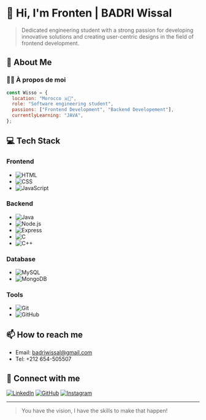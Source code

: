 # 👋 Hi, I'm Fronten | BADRI Wissal

> Dedicated engineering student with a strong passion for developing innovative solutions and creating user-centric designs in the field of frontend development.

## 🚀 About Me

### 🧑‍💻 À propos de moi

```javascript
const Wisso = {
  location: "Morocco 🇲🦁",
  role: "Software engineering student",
  passions: ["Frontend Development", "Backend Developement"],
  currentlyLearning: "JAVA",
};
```
## 💻 Tech Stack

### Frontend
- ![HTML](https://img.shields.io/badge/-HTML-E34F26?style=flat-square&logo=html5&logoColor=white)
- ![CSS](https://img.shields.io/badge/-CSS-1572B6?style=flat-square&logo=css3&logoColor=white)
- ![JavaScript](https://img.shields.io/badge/-JavaScript-F7DF1E?style=flat-square&logo=javascript&logoColor=black)

### Backend
- ![Java](https://img.shields.io/badge/-Java-007396?style=flat-square&logo=java&logoColor=white)
- ![Node.js](https://img.shields.io/badge/-Node.js-339933?style=flat-square&logo=node.js&logoColor=white)
- ![Express](https://img.shields.io/badge/-Express-000000?style=flat-square&logo=express&logoColor=white)
- ![C](https://img.shields.io/badge/-C-A8B9CC?style=flat-square&logo=c&logoColor=white)
- ![C++](https://img.shields.io/badge/-C++-00599C?style=flat-square&logo=c%2B%2B&logoColor=white)

### Database
- ![MySQL](https://img.shields.io/badge/-MySQL-4479A1?style=flat-square&logo=mysql&logoColor=white)
- ![MongoDB](https://img.shields.io/badge/-MongoDB-47A248?style=flat-square&logo=mongodb&logoColor=white)

### Tools
- ![Git](https://img.shields.io/badge/-Git-F05032?style=flat-square&logo=git&logoColor=white)
- ![GitHub](https://img.shields.io/badge/-GitHub-181717?style=flat-square&logo=github&logoColor=white)

## 📫 How to reach me

- Email: badriwissal@gmail.com
- Tel: +212 654-505507

## 🔗 Connect with me
[![LinkedIn](https://img.shields.io/badge/-LinkedIn-0A66C2?style=flat-square&logo=linkedin&logoColor=white)](https://linkedin.com)
[![GitHub](https://img.shields.io/badge/-GitHub-181717?style=flat-square&logo=github&logoColor=white)](https://github.com)
[![Instagram](https://img.shields.io/badge/-Instagram-E4405F?style=flat-square&logo=instagram&logoColor=white)](https://instagram.com)

---
> You have the vision, I have the skills to make that happen!
